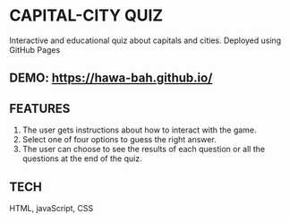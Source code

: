 # CAPITAL-CITY QUIZ

Interactive and educational quiz about capitals and cities. Deployed using GitHub Pages

## DEMO: https://hawa-bah.github.io/

## FEATURES
1. The user gets instructions about how to interact with the game.
2. Select one of four options to guess the right answer. 
3. The user can choose to see the results of each question or all the questions at the end of the quiz.

## TECH
HTML, javaScript, CSS
